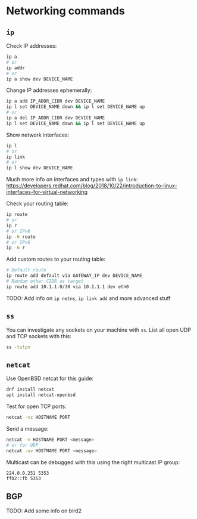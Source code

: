 # Networking commands

## `ip`

Check IP addresses:

```sh
ip a
# or
ip addr
# or
ip a show dev DEVICE_NAME
```

Change IP addresses ephemerally:

```sh
ip a add IP_ADDR_CIDR dev DEVICE_NAME
ip l set DEVICE_NAME down && ip l set DEVICE_NAME up
# or
ip a del IP_ADDR_CIDR dev DEVICE_NAME
ip l set DEVICE_NAME down && ip l set DEVICE_NAME up
```

Show network interfaces:

```sh
ip l
# or
ip link
# or
ip l show dev DEVICE_NAME
```

Much more info on interfaces and types with `ip link`: https://developers.redhat.com/blog/2018/10/22/introduction-to-linux-interfaces-for-virtual-networking

Check your routing table:

```sh
ip route
# or
ip r
# or IPv6
ip -6 route
# or IPv6
ip -6 r
```

Add custom routes to your routing table:

```sh
# Default route
ip route add default via GATEWAY_IP dev DEVICE_NAME
# Random other CIDR as target
ip route add 10.1.1.0/30 via 10.1.1.1 dev eth0
```

TODO: Add info on `ip netns`, `ip link add` and more advanced stuff

## `ss`

You can investigate any sockets on your machine with `ss`. List all open UDP and TCP sockets with this:

```sh
ss -tulpn
```

## `netcat`

Use OpenBSD netcat for this guide:

```sh
dnf install netcat
apt install netcat-openbsd
```

Test for open TCP ports:

```sh
netcat -vz HOSTNAME PORT
```

Send a message:

```sh
netcat -v HOSTNAME PORT <message>
# or for UDP
netcat -uv HOSTNAME PORT <message>
```

Multicast can be debugged with this using the right multicast IP group:

```
224.0.0.251 5353
ff02::fb 5353
```

## BGP

TODO: Add some info on bird2
